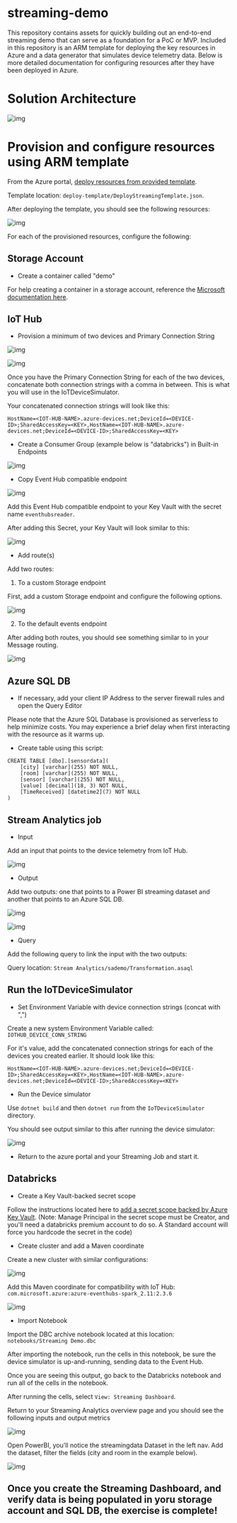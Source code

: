 # streaming-demo

This repository contains assets for quickly building out an end-to-end streaming demo that can serve as a foundation for a PoC or MVP. Included in this repository is an ARM template for deploying the key resources in Azure and a data generator that simulates device telemetry data. Below is more detailed documentation for configuring resources after they have been deployed in Azure.

# Solution Architecture

![img](https://github.com/GLRAzure/streaming-demo/blob/master/img/stream-architecture.png)

# Provision and configure resources using ARM template

From the Azure portal, [deploy resources from provided template](https://docs.microsoft.com/en-us/azure/azure-resource-manager/templates/quickstart-create-templates-use-the-portal#edit-and-deploy-the-template). 
	
Template location: `deploy-template/DeployStreamingTemplate.json`.

After deploying the template, you should see the following resources:

![img](https://github.com/GLRAzure/streaming-demo/blob/master/img/template-resources-01.png)

For each of the provisioned resources, configure the following:

## Storage Account

* Create a container called "demo"
      
For help creating a container in a storage account, reference the [Microsoft documentation here](https://docs.microsoft.com/en-us/azure/storage/blobs/storage-quickstart-blobs-portal#create-a-container).
      
## IoT Hub
			
* Provision a minimum of two devices and Primary Connection String
      
![img](https://github.com/GLRAzure/streaming-demo/blob/master/img/iot-devices.png)

![img](https://github.com/GLRAzure/streaming-demo/blob/master/img/iot-device-keys-2.png)
      
Once you have the Primary Connection String for each of the two devices, concatenate both connection strings with a comma in between. This is what you will use in the IoTDeviceSimulator.

Your concatenated connection strings will look like this:

`HostName=<IOT-HUB-NAME>.azure-devices.net;DeviceId=<DEVICE-ID>;SharedAccessKey=<KEY>,HostName=<IOT-HUB-NAME>.azure-devices.net;DeviceId=<DEVICE-ID>;SharedAccessKey=<KEY>`
      
* Create a Consumer Group (example below is "databricks") in Built-in Endpoints

![img](https://github.com/GLRAzure/streaming-demo/blob/master/img/consumergroup.png)

* Copy Event Hub compatible endpoint
      
![img](https://github.com/GLRAzure/streaming-demo/blob/master/img/iot-event-hub.png)

Add this Event Hub compatible endpoint to your Key Vault with the secret name `eventhubsreader`.

After adding this Secret, your Key Vault will look similar to this:

![img](https://github.com/GLRAzure/streaming-demo/blob/master/img/kv-secret.png)
      
* Add route(s)

Add two routes:  

1. To a custom Storage endpoint

First, add a custom Storage endpoint and configure the following options.

![img](https://github.com/GLRAzure/streaming-demo/blob/master/img/storage-endpoint.png)

2. To the default events endpoint

After adding both routes, you should see something similar to in your Message routing.

![img](https://github.com/GLRAzure/streaming-demo/blob/master/img/iot-routes.png)
      
## Azure SQL DB
    
* If necessary, add your client IP Address to the server firewall rules and open the Query Editor

Please note that the Azure SQL Database is provisioned as serverless to help minimize costs. You may experience a brief delay when first interacting with the resource as it warms up.

* Create table using this script:

```
CREATE TABLE [dbo].[sensordata](
	[city] [varchar](255) NOT NULL,
	[room] [varchar](255) NOT NULL,
	[sensor] [varchar](255) NOT NULL,
	[value] [decimal](18, 3) NOT NULL,
	[TimeReceived] [datetime2](7) NOT NULL
)
```
      
## Stream Analytics job
    
* Input

Add an input that points to the device telemetry from IoT Hub.

![img](https://github.com/GLRAzure/streaming-demo/blob/master/img/sa-input.png)

* Output

Add two outputs: one that points to a Power BI streaming dataset and another that points to an Azure SQL DB.

![img](https://github.com/GLRAzure/streaming-demo/blob/master/img/sa-powerbi-output.png)

![img](https://github.com/GLRAzure/streaming-demo/blob/master/img/sa-sql-output.png)

* Query

Add the following query to link the input with the two outputs:

Query location: `Stream Analytics/sademo/Transformation.asaql`

## Run the IoTDeviceSimulator
	
* Set Environment Variable with device connection strings (concat with ",")

Create a new system Environment Variable called: `IOTHUB_DEVICE_CONN_STRING`

For it's value, add the concatenated connection strings for each of the devices you created earlier. It should look like this:

`HostName=<IOT-HUB-NAME>.azure-devices.net;DeviceId=<DEVICE-ID>;SharedAccessKey=<KEY>,HostName=<IOT-HUB-NAME>.azure-devices.net;DeviceId=<DEVICE-ID>;SharedAccessKey=<KEY>`

* Run the Device simulator

Use `dotnet build` and then `dotnet run` from the `IoTDeviceSimulator` directory.

You should see output similar to this after running the device simulator:

![img](https://github.com/GLRAzure/streaming-demo/blob/master/img/device-output.png)

* Return to the azure portal and your Streaming Job and start it.
      
## Databricks

* Create a Key Vault-backed secret scope


Follow the instructions located here to [add a secret scope backed by Azure Key Vault](https://docs.microsoft.com/en-us/azure/databricks/security/secrets/secret-scopes#--create-an-azure-key-vault-backed-secret-scope).  (Note: Manage Principal in the secret scope must be Creator, and you'll need a databricks premium account to do so. A Standard account will force you hardcode the secret in the code)

* Create cluster and add a Maven coordinate

Create a new cluster with similar configurations:

![img](https://github.com/GLRAzure/streaming-demo/blob/master/img/adb-cluster.png)

Add this Maven coordinate for compatibility with IoT Hub: `com.microsoft.azure:azure-eventhubs-spark_2.11:2.3.6`

![img](https://github.com/GLRAzure/streaming-demo/blob/master/img/adb-maven.png)

* Import Notebook

Import the DBC archive notebook located at this location: `notebooks/Streaming Demo.dbc`

After importing the notebook, run the cells in this notebook, be sure the device simulator is up-and-running, sending data to the Event Hub.
			


Once you are seeing this output, go back to the Databricks notebook and run all of the cells in the notebook.

After running the cells, select `View: Streaming Dashboard`.

Return to your Streaming Analytics overview page and you should see the following inputs and output metrics

![img](https://github.com/GLRAzure/streaming-demo/blob/master/img/streamingmetricoverview.png)

Open PowerBI, you'll notice the streamingdata Dataset in the left nav.  Add the dataset, filter the fields (city and room in the example below).

![img](https://github.com/GLRAzure/streaming-demo/blob/master/img/PBIMockStream.png)

## Once you create the Streaming Dashboard, and verify data is being populated in yoru storage account and SQL DB, the exercise is complete!
